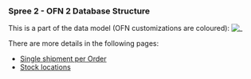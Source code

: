 ### Spree 2 - OFN 2 Database Structure

This is a part of the data model (OFN customizations are coloured):
![_](https://github.com/openfoodfoundation/openfoodnetwork/wiki/tech_docs/spree_ofn_data_model.jpg)

There are more details in the following pages:
- [Single shipment per Order](https://github.com/openfoodfoundation/openfoodnetwork/wiki/Tech-Doc:-OFN-Data-Model---Single-shipment-per-Order)
- [Stock locations](https://github.com/openfoodfoundation/openfoodnetwork/wiki/Tech-Doc:-OFN-Data-Model---Stock-locations)